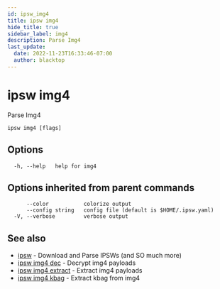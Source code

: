 ```yaml
---
id: ipsw_img4
title: ipsw img4
hide_title: true
sidebar_label: img4
description: Parse Img4
last_update:
  date: 2022-11-23T16:33:46-07:00
  author: blacktop
---
```

# ipsw img4

Parse Img4

```
ipsw img4 [flags]
```

## Options

```
  -h, --help   help for img4
```

## Options inherited from parent commands

```
      --color           colorize output
      --config string   config file (default is $HOME/.ipsw.yaml)
  -V, --verbose         verbose output
```

## See also

* [ipsw](/docs/cli/img4/ipsw)	 - Download and Parse IPSWs (and SO much more)
* [ipsw img4 dec](/docs/cli/img4/ipsw_img4_dec)	 - Decrypt img4 payloads
* [ipsw img4 extract](/docs/cli/img4/ipsw_img4_extract)	 - Extract img4 payloads
* [ipsw img4 kbag](/docs/cli/img4/ipsw_img4_kbag)	 - Extract kbag from img4

